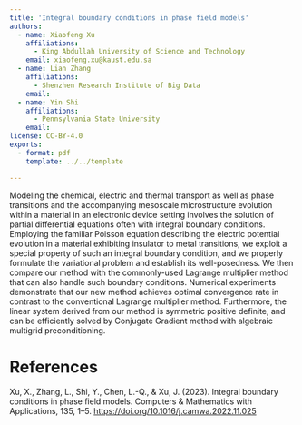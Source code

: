 ```yaml
---
title: 'Integral boundary conditions in phase field models'
authors:
  - name: Xiaofeng Xu
    affiliations:
      - King Abdullah University of Science and Technology
    email: xiaofeng.xu@kaust.edu.sa
  - name: Lian Zhang
    affiliations:
      - Shenzhen Research Institute of Big Data
    email:
  - name: Yin Shi
    affiliations:
      - Pennsylvania State University
    email:
license: CC-BY-4.0
exports:
  - format: pdf
    template: ../../template

---
```


Modeling the chemical, electric and thermal transport as well as phase transitions and the accompanying mesoscale microstructure evolution within a material in an electronic device setting involves the solution of partial differential equations often with integral boundary conditions. Employing the familiar Poisson equation describing the electric potential evolution in a material exhibiting insulator to metal transitions, we exploit a special property of such an integral boundary condition, and we properly formulate the variational problem
and establish its well-posedness. We then compare our method with the commonly-used Lagrange multiplier method that can also handle such boundary conditions. Numerical experiments demonstrate that our new method achieves optimal convergence rate in contrast to the conventional Lagrange multiplier method. Furthermore, the linear system derived from our method is symmetric positive definite, and can be efficiently solved by Conjugate Gradient method with algebraic multigrid preconditioning.

# References
Xu, X., Zhang, L., Shi, Y., Chen, L.-Q., & Xu, J. (2023). Integral boundary conditions in phase field models. Computers & Mathematics with Applications, 135, 1–5. https://doi.org/10.1016/j.camwa.2022.11.025
